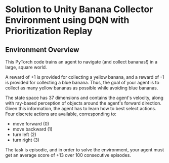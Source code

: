 # Solution to Unity Banana Collector Environment using DQN with Prioritization Replay

## Environment Overview
This PyTorch code trains an agent to navigate (and collect bananas!) in a large, square world.

A reward of +1 is provided for collecting a yellow banana, and a reward of -1 is provided for collecting a blue banana. Thus, the goal of your agent is to collect as many yellow bananas as possible while avoiding blue bananas.

The state space has 37 dimensions and contains the agent's velocity, along with ray-based perception of objects around the agent's forward direction. Given this information, the agent has to learn how to best select actions. Four discrete actions are available, corresponding to:

- move forward (0)
- move backward (1)
- turn left (2)
- turn right (3)

The task is episodic, and in order to solve the environment, your agent must get an average score of +13 over 100 consecutive episodes.

